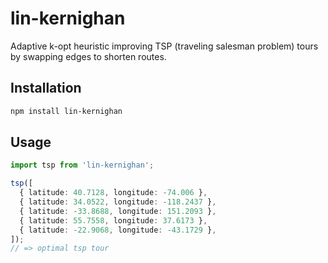 # lin-kernighan

Adaptive k-opt heuristic improving TSP (traveling salesman problem) tours by swapping edges to shorten routes.

## Installation

```sh
npm install lin-kernighan
```

## Usage

```ts
import tsp from 'lin-kernighan';

tsp([
  { latitude: 40.7128, longitude: -74.006 },
  { latitude: 34.0522, longitude: -118.2437 },
  { latitude: -33.8688, longitude: 151.2093 },
  { latitude: 55.7558, longitude: 37.6173 },
  { latitude: -22.9068, longitude: -43.1729 },
]);
// => optimal tsp tour
```
